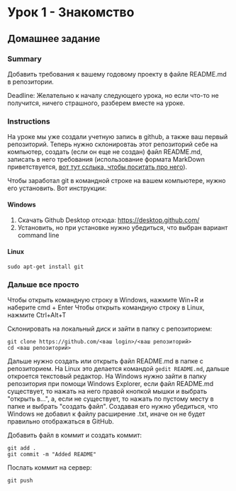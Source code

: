 # Урок 1 - Знакомство


## Домашнее задание

### Summary

Добавить требования к вашему годовому проекту в файле README.md в репозитории.

Deadline: Желательно к началу следующего урока, но если что-то не получится, ничего страшного, разберем вместе на уроке.

### Instructions

На уроке мы уже создали учетную запись в github, а также ваш первый репозиторий. Теперь нужно склонировтаь этот репозиторий себе на компьютер, создать (если он еще не создан) файл README.md, записать в него требования (использование формата MarkDown приветствуется, [вот тут сслыка, чтобы поситать про него](https://guides.github.com/features/mastering-markdown/)).

Чтобы заработал git в командной строке на вашем компьютере, нужно его установить. Вот инструкции:

#### Windows
1. Скачать Github Desktop отсюда: https://desktop.github.com/
2. Установить, но при установке нужно убедиться, что выбран вариант command line  

#### Linux
```
sudo apt-get install git
```

### Дальше все просто

Чтобы открыть командную строку в Windows, нажмите Win+R и наберите cmd + Enter
Чтобы открыть командную строку в Linux, нажмите Ctrl+Alt+T

Склонировать на локальный диск и зайти в папку с репозиторием:
```
git clone https://github.com/<ваш login>/<ваш репозиторий>
cd <ваш репозиторий>
```

Дальше нужно создать или открыть файл README.md в папке с репозиторием. На Linux это делается командой `gedit README.md`, дальше откроется текстовый редактор.
На Windows нужно зайти в папку репозитория при помощи Windows Explorer, если файл README.md существует, то нажать на него правой кнопкой мышки и выбрать "открыть в...", а, если не существует, то нажать по пустому месту в папке и выбрать "создать файл". Создавая его нужно убедиться, что Windows не добавил к файлу расширение .txt, иначе он не будет правильно отображаться в GitHub.

Добавить файл в коммит и создать коммит:
```
git add .
git commit -m "Added README"
```

Послать коммит на сервер:
```
git push
```
